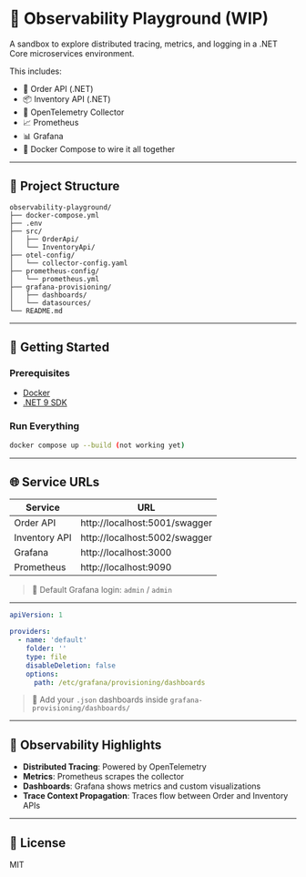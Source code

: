 # 🧪 Observability Playground (WIP)

A sandbox to explore distributed tracing, metrics, and logging in a .NET Core microservices environment.

This includes:
- 🛒 Order API (.NET)
- 📦 Inventory API (.NET)
- 📡 OpenTelemetry Collector
- 📈 Prometheus
- 📊 Grafana
- 🐳 Docker Compose to wire it all together

---

## 📁 Project Structure

```
observability-playground/
├── docker-compose.yml
├── .env
├── src/
│   ├── OrderApi/
│   └── InventoryApi/
├── otel-config/
│   └── collector-config.yaml
├── prometheus-config/
│   └── prometheus.yml
├── grafana-provisioning/
│   ├── dashboards/
│   └── datasources/
└── README.md
```

---

## 🚀 Getting Started

### Prerequisites

- [Docker](https://www.docker.com/)
- [.NET 9 SDK](https://dotnet.microsoft.com/)

### Run Everything

```bash
docker compose up --build (not working yet)
```

---

## 🌐 Service URLs

| Service           | URL                                  |
|------------------|---------------------------------------|
| Order API        | http://localhost:5001/swagger         |
| Inventory API    | http://localhost:5002/swagger         |
| Grafana          | http://localhost:3000                 |
| Prometheus       | http://localhost:9090                 |

> 🧑 Default Grafana login: `admin` / `admin`

---

```yaml
apiVersion: 1

providers:
  - name: 'default'
    folder: ''
    type: file
    disableDeletion: false
    options:
      path: /etc/grafana/provisioning/dashboards
```

> 📝 Add your `.json` dashboards inside `grafana-provisioning/dashboards/`

---

## 🧪 Observability Highlights

- **Distributed Tracing**: Powered by OpenTelemetry
- **Metrics**: Prometheus scrapes the collector
- **Dashboards**: Grafana shows metrics and custom visualizations
- **Trace Context Propagation**: Traces flow between Order and Inventory APIs

---

## 📜 License

MIT
